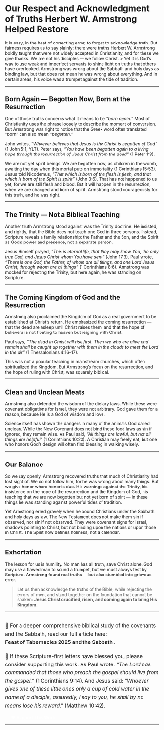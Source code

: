 # Our Respect and Acknowledgment of Truths Herbert W. Armstrong Helped Restore

It is easy, in the heat of correcting error, to forget to acknowledge truth. But fairness requires us to say plainly: there were truths Herbert W. Armstrong boldly taught that were not widely accepted in Christianity, and for these we give thanks. We are not his disciples — we follow Christ. > Yet it is God’s way to use weak and imperfect servants to shine light on truths that others have overlooked. Armstrong was wrong about the Sabbath and holy days as binding law, but that does not mean he was wrong about everything. And in certain areas, his voice was a trumpet against the tide of tradition.  

---

## Born Again — Begotten Now, Born at the Resurrection

One of those truths concerns what it means to be *“born again.”* Most of Christianity uses the phrase loosely to describe the moment of conversion. But Armstrong was right to notice that the Greek word often translated “born” can also mean *“begotten.”*  

John writes, *“Whoever believes that Jesus is the Christ is begotten of God”* (1 John 5:1, YLT). Peter says, *“You have been begotten again to a living hope through the resurrection of Jesus Christ from the dead”* (1 Peter 1:3).  

We are not yet spirit beings. We are begotten now, as children in the womb, awaiting the day when this mortal puts on immortality (1 Corinthians 15:53). Jesus told Nicodemus, *“That which is born of the flesh is flesh, and that which is born of the Spirit is spirit”* (John 3:6). That has not happened to us yet, for we are still flesh and blood. But it will happen in the resurrection, when we are changed and born of spirit. Armstrong stood courageously for this truth, and he was right.  

---

## The Trinity — Not a Biblical Teaching

Another truth Armstrong stood against was the Trinity doctrine. He insisted, and rightly, that the Bible does not teach one God in three persons. Instead, Scripture reveals a family relationship: the Father and the Son, and the Spirit as God’s power and presence, not a separate person.  

Jesus Himself prayed, *“This is eternal life, that they may know You, the only true God, and Jesus Christ whom You have sent”* (John 17:3). Paul wrote, *“There is one God, the Father, of whom are all things, and one Lord Jesus Christ, through whom are all things”* (1 Corinthians 8:6). Armstrong was mocked for rejecting the Trinity, but here again, he was standing on Scripture.  

---

## The Coming Kingdom of God and the Resurrection

Armstrong also proclaimed the Kingdom of God as a real government to be established at Christ’s return. He emphasized the coming resurrection — that the dead are asleep until Christ raises them, and that the hope of believers is not floating to heaven but reigning with Christ.  

Paul says, *“The dead in Christ will rise first. Then we who are alive and remain shall be caught up together with them in the clouds to meet the Lord in the air”* (1 Thessalonians 4:16–17).  

This was not a popular teaching in mainstream churches, which often spiritualized the Kingdom. But Armstrong’s focus on the resurrection, and the hope of ruling with Christ, was squarely biblical.  

---

## Clean and Unclean Meats

Armstrong also defended the wisdom of the dietary laws. While these were covenant obligations for Israel, they were not arbitrary. God gave them for a reason, because He is a God of wisdom and love.  

Science itself has shown the dangers in many of the animals God called unclean. While the New Covenant does not bind these food laws as sin if ignored, they remain wise. As Paul said, *“All things are lawful, but not all things are helpful”* (1 Corinthians 10:23). A Christian may freely eat, but one who honors God’s design will often find blessing in walking wisely.  

---

## Our Balance

So we say openly: Armstrong recovered truths that much of Christianity had lost sight of. We do not follow him, for he was wrong about many things. But we give honor where honor is due. His warnings against the Trinity, his insistence on the hope of the resurrection and the Kingdom of God, his teaching that we are now begotten but not yet born of spirit — in these things he was standing against powerful tides of tradition.  

Yet Armstrong erred gravely when he bound Christians under the Sabbath and holy days as law. The New Testament does not make them sin if observed, nor sin if not observed. They were covenant signs for Israel, shadows pointing to Christ, but not binding upon the nations or upon those in Christ. The Spirit now defines holiness, not a calendar.  

---

## Exhortation

The lesson for us is humility. No man has all truth, save Christ alone. God may use a flawed man to sound a trumpet, but we must always test by Scripture. Armstrong found real truths — but also stumbled into grievous error.  

> Let us then acknowledge the truths of the Bible, while rejecting the errors of men, and stand together on the foundation that cannot be shaken: **Jesus Christ crucified, risen, and coming again to bring His Kingdom.**
<hr>
<p style="margin-top:2rem; font-size:1.05rem; line-height:1.6;">
  📖 For a deeper, comprehensive biblical study of the covenants and the Sabbath, 
  read our full article here:<br>
  <a href="https://jesusrest.com/read.html?file=Feast-of-Tabernacles-2025%20and-the-Sabbath.md" 
     style="color:var(--refined-teal); font-weight:600; text-decoration:none;">
     Feast of Tabernacles 2025 and the Sabbath
  </a>.
</p>

<p style="margin-top:1.2rem; font-size:1.05rem; line-height:1.6;">
  🙏 If these Scripture-first letters have blessed you, please consider supporting this work. 
  As Paul wrote: <em>“The Lord has commanded that those who preach the gospel should live from the gospel.”</em> 
  (1 Corinthians 9:14). And Jesus said: <em>“Whoever gives one of these little ones only a cup of cold water 
  in the name of a disciple, assuredly, I say to you, he shall by no means lose his reward.”</em> 
  (Matthew 10:42).
</p>

<p style="margin-top:1rem;">
  <a href="/donate.html" 
     style="background:var(--refined-teal); color:white; padding:0.6rem 1.2rem; 
            border-radius:6px; text-decoration:none; font-weight:600;">
     ❤️ Support This Work
  </a>
</p>
<hr>
